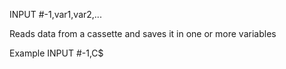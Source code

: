 INPUT #-1,var1,var2,...

Reads data from a cassette and saves it in one or more variables

Example
INPUT #-1,C$

